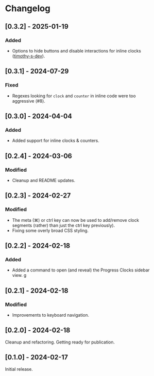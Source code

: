 # Changelog

## [0.3.2] - 2025-01-19

### Added

* Options to hide buttons and disable interactions for inline clocks ([timothy-s-dev](https://github.com/timothy-s-dev)).

## [0.3.1] - 2024-07-29

### Fixed

* Regexes looking for `clock` and `counter` in inline code were too aggressive (#8).

## [0.3.0] - 2024-04-04

### Added

* Added support for inline clocks & counters.

## [0.2.4] - 2024-03-06

### Modified

* Cleanup and README updates.

## [0.2.3] - 2024-02-27

### Modified

* The meta (⌘) or ctrl key can now be used to add/remove clock segments (rather)
  than just the ctrl key previously).
* Fixing some overly broad CSS styling.

## [0.2.2] - 2024-02-18

### Added

* Added a command to open (and reveal) the Progress Clocks sidebar view.
g
## [0.2.1] - 2024-02-18

### Modified

* Improvements to keyboard navigation.

## [0.2.0] - 2024-02-18

Cleanup and refactoring. Getting ready for publication.

## [0.1.0] - 2024-02-17

Initial release.
